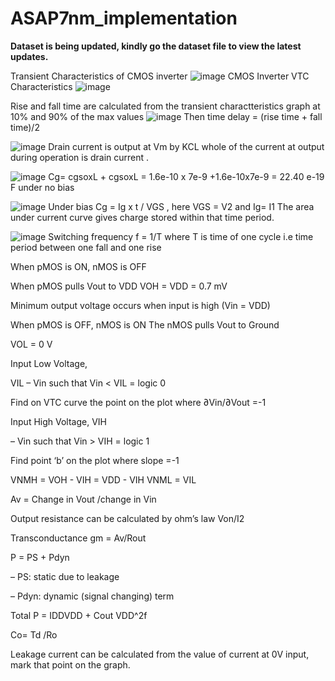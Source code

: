 # ASAP7nm_implementation

**Dataset is being updated, kindly go the dataset file to view the latest updates.**


Transient Characteristics of CMOS inverter
![image](https://github.com/user-attachments/assets/614f7428-0356-43cc-9d30-6f99f74e2347)
CMOS Inverter VTC Characteristics
![image](https://github.com/user-attachments/assets/d4a22a68-1444-4e2f-ab1e-c04aea78e2d4)


Rise and fall time are calculated from the transient charactteristics graph at 10% and 90% of the max values 
![image](https://github.com/user-attachments/assets/db7caf7f-4834-4c8e-8304-68bed1ea1595)
Then time delay = (rise time + fall time)/2

![image](https://github.com/user-attachments/assets/752704a7-6581-44ad-a4dd-fb9239f269df)
Drain current is output at Vm by KCL whole of the current at output during operation is drain current .


![image](https://github.com/user-attachments/assets/92a18068-d55f-4e6f-9084-60a5068d0caa)
Cg= cgsoxL + cgsoxL = 1.6e-10 x 7e-9 +1.6e-10x7e-9 = 22.40 e-19 F under no bias

![image](https://github.com/user-attachments/assets/ab71d91a-3fbf-4fb4-99a5-b7cc6ab677df)
Under bias Cg = Ig x t / VGS , here VGS = V2 and Ig= I1 The area under current curve gives charge stored within that time period.

![image](https://github.com/user-attachments/assets/d01e797f-58fb-499a-8532-b75b1d89ec7e)
Switching frequency f = 1/T where T is time of one cycle i.e time period between one fall and one rise

When pMOS is ON, nMOS is OFF

When pMOS pulls Vout to VDD
VOH = VDD = 0.7 mV

Minimum output voltage occurs when input is high (Vin = VDD)

When pMOS is OFF, nMOS is ON
The nMOS pulls Vout to Ground

 VOL = 0 V
 
Input Low Voltage,

VIL
– Vin such that Vin < VIL = logic 0

Find on VTC curve the point on the plot where ∂Vin/∂Vout =-1

Input High Voltage, VIH

– Vin such that Vin > VIH = logic 1

Find  point ‘b’ on the plot where slope =-1

VNMH = VOH - VIH = VDD - VIH  VNML = VIL

Av = Change in Vout /change in Vin

Output resistance can be calculated by ohm’s law Von/I2 

Transconductance gm = Av/Rout 

P = PS + Pdyn

– PS: static due to leakage

– Pdyn: dynamic (signal changing) term

Total P = IDDVDD + Cout VDD^2f

Co= Td  /Ro

Leakage current can be calculated from the value of current at 0V input, mark that point on the graph.
